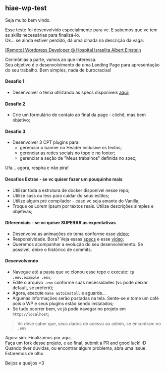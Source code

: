 ## hiae-wp-test
Seja muito bem vindo.  

Esse teste foi desenvolvido especialmente para vc. E sabemos que vc tem as skills necessárias para finalizá-lo.  
Ok... se ainda estiver perdido, dá uma olhada na descrição da vaga:

[[Remoto] Wordpress Developer @ Hospital Israelita Albert Einstein][https://www.linkedin.com/jobs/cap/view/1951178347/?pathWildcard=1951178347&trk=mcm]

[https://www.linkedin.com/jobs/cap/view/1951178347/?pathWildcard=1951178347&trk=mcm]: https://www.linkedin.com/jobs/cap/view/1951178347/?pathWildcard=1951178347&trk=mcm

Cerimônias a parte, vamos ao que interessa.  
Seu objetivo é o desenvolvimento de uma Landing Page para apresentação do seu trabalho. Bem simples, nada de burocracias!

#### Desafio 1
- Desenvolver o tema utilizando as specs disponíveis [aqui][https://github.com/HIAE/wp-test/specs];

#### Desafio 2
- Crie um formulário de contato ao final da page - clichê, mas bem objetivo;

#### Desafio 3
- Desenvolver 3 CPT plugins para:
  - gerenciar o banner no Header inclusive os textos;
  - gerenciar as redes sociais no topo e no footer;
  - gerenciar a seção de "Meus trabalhos" definida no spec;

Ufa... agora, respira e não pira!

#### Desafios Extras - se vc quiser fazer um pouquinho mais
- Utilizar toda a estrutura de docker disponível nesse repo;
- Utilize sass ou less para cuidar do seus estilos;
- Utilize algum pré compilador - caso vc seja amante do Vanilla;
- Troque os Lorem Ipsum por textos reais. Utilize descrições simples e objetivas;

#### Diferenciais - se vc quiser SUPERAR as expectativas
- Desenvolva as animações do tema conforme esse [vídeo][https://drive.google.com/file/d/1TpftdAdBVv7-z4wVEGMTc9dt2mE1b8sk/view?usp=sharing];
- Responsividade. Bora? Veja essas [specs][https://github.com/HIAE/wp-test/specs/mobile] e esse [vídeo][https://drive.google.com/file/d/18MaumaSvPHQqlVjfm9YXwMPpxbMvcU2J/view?usp=sharing];
- Queremos acompanhar a evolução do seu desenvolvimento. Se possível, deixe o histórico de commits.

#### Desenvolvendo
- Navegue até a pasta que vc clonou esse repo e execute: `cp .env.example .env`;
- Edite o arquivo `.env` conforme suas necessidades (vc pode deixar default, se preferir);
- Agora, execute `make autoinstall` e aguarde...
- Algumas informações serão postadas na tela. Sente-se e tome um café pois o WP e seus plugins estão sendo instalados;
- Se tudo ocorrer bem, vc já pode navegar no projeto em `http://localhost`;

> Vc deve saber que, seus dados de acesso ao admin, se encontram no `.env`


Agora sim. Finalizamos por aqui.  
Faça um fork desse projeto, e ao final, submit a PR and good luck! :D    
Quando tiver dúvidas, ou encontrar algum problema, abra uma issue. Estaremos de olho.  

Beijos e queijos <3

[https://github.com/HIAE/wp-test/specs]: https://github.com/HIAE/wp-test/specs
[https://drive.google.com/file/d/1TpftdAdBVv7-z4wVEGMTc9dt2mE1b8sk/view?usp=sharing]: https://drive.google.com/file/d/1TpftdAdBVv7-z4wVEGMTc9dt2mE1b8sk/view?usp=sharing
[https://drive.google.com/file/d/18MaumaSvPHQqlVjfm9YXwMPpxbMvcU2J/view?usp=sharing]: https://drive.google.com/file/d/18MaumaSvPHQqlVjfm9YXwMPpxbMvcU2J/view?usp=sharing
[https://github.com/HIAE/wp-test/specs/mobile]: https://github.com/HIAE/wp-test/specs/mobile
